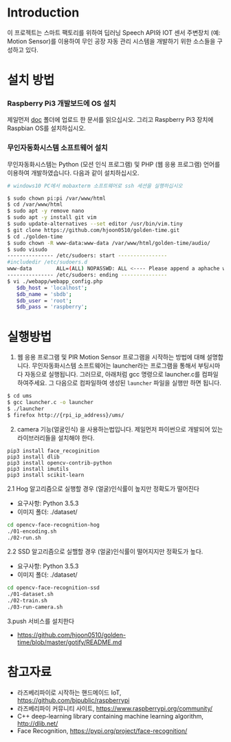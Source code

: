 # Introduction

이 프로젝트는 스마트 팩토리를 위하여 딥러닝 Speech API와 IOT 센서 주변장치 (예: Motion Sensor)를 이용하여 무인 공장 자동 관리 시스템을 개발하기 위한 소스들을 구성하고 있다. 


# 설치 방법

### Raspberry Pi3 개발보드에 OS 설치
제일먼저 [doc](doc/) 폴더에 업로드 한 문서를 읽으십시오. 그리고 Raspberry Pi3 장치에 Raspbian OS를 설치하십시오.


### 무인자동화시스템 소프트웨어 설치
무인자동화시스템는 Python (모션 인식 프로그램) 및 PHP (웹 응용 프로그램) 언어를 이용하여 개발하였습니다.
다음과 같이 설치하십시오.

```bash
# windows10 PC에서 mobaxterm 소프트웨어로 ssh 세션을 실행하십시오

$ sudo chown pi:pi /var/www/html
$ cd /var/www/html
$ sudo apt -y remove nano
$ sudo apt -y install git vim
$ sudo update-alternatives --set editor /usr/bin/vim.tiny
$ git clone https://github.com/hjoon0510/golden-time.git
$ cd ./golden-time
$ sudo chown -R www-data:www-data /var/www/html/golden-time/audio/
$ sudo visudo
--------------- /etc/sudoers: start ----------------
#includedir /etc/sudoers.d
www-data        ALL=(ALL) NOPASSWD: ALL <---- Please append a aphache webserver id here.!!!!
--------------- /etc/sudoers: ending ---------------
$ vi ./webapp/webapp_config.php  
   $db_host = 'localhost';
   $db_name = 'sbdb';
   $db_user = 'root';
   $db_pass = 'raspberry';
```

# 실행방법
1. 웹 응용 프로그램 및 PIR Motion Sensor 프로그램을 시작하는 방법에 대해 설명합니다. 무인자동화시스템 소프트웨어는 launcher라는 프로그램을 통해서 부팅시마다 자동으로 실행됩니다. 그러므로, 아래처럼 gcc 명령으로 launcher.c를 컴파일하여주세요. 그 다음으로  컴파일하여 생성된 `launcher` 파일을 실행만 하면 됩니다.
```bash
$ cd ums
$ gcc launcher.c -o launcher 
$ ./launcher
$ firefox http://{rpi_ip_address}/ums/
```
2. camera 기능(얼굴인식) 을 사용하는법입니다. 
제일먼저 파이썬으로 개발되어 있는 라이브러리들을 설치해야 한다. 
```
pip3 install face_recoginition
pip3 install dlib
pip3 install opencv-contrib-python
pip3 install imutils
pip3 install scikit-learn
```

2.1 Hog 알고리즘으로 실행할 경우 (얼굴)인식률이 높지만 정확도가 떨어진다
* 요구사항: Python 3.5.3
* 이미지 폴더: ./dataset/
```bash
cd opencv-face-recognition-hog
./01-encoding.sh
./02-run.sh
```
2.2 SSD 알고리즘으로 실핼할 경우 (얼굴)인식률이 떨어지지만 정확도가 높다.
* 요구사항: Python 3.5.3
* 이미지 폴더: ./dataset/
```bash
cd opencv-face-recognition-ssd
./01-dataset.sh
./02-train.sh
./03-run-camera.sh
```
3.push 서비스를 설치한다 
* https://github.com/hjoon0510/golden-time/blob/master/gotify/README.md

# 참고자료
* 라즈베리파이로 시작하는 핸드메이드 IoT, https://github.com/bjpublic/raspberrypi
* 라즈베리파이 커뮤니티 사이트, https://www.raspberrypi.org/community/
* C++ deep-learning library containing machine learning algorithm, http://dlib.net/
* Face Recognition, https://pypi.org/project/face-recognition/

